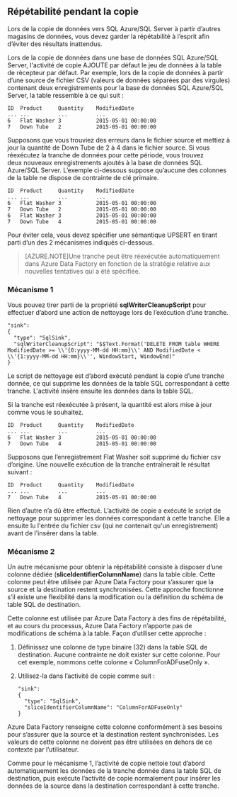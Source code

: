 ## Répétabilité pendant la copie

Lors de la copie de données vers SQL Azure/SQL Server à partir d’autres magasins de données, vous devez garder la répétabilité à l’esprit afin d’éviter des résultats inattendus.

Lors de la copie de données dans une base de données SQL Azure/SQL Server, l'activité de copie AJOUTE par défaut le jeu de données à la table de récepteur par défaut. Par exemple, lors de la copie de données à partir d’une source de fichier CSV (valeurs de données séparées par des virgules) contenant deux enregistrements pour la base de données SQL Azure/SQL Server, la table ressemble à ce qui suit :
	
	ID	Product		Quantity	ModifiedDate
	...	...			...			...
	6	Flat Washer	3			2015-05-01 00:00:00
	7 	Down Tube	2			2015-05-01 00:00:00

Supposons que vous trouviez des erreurs dans le fichier source et mettiez à jour la quantité de Down Tube de 2 à 4 dans le fichier source. Si vous réexécutez la tranche de données pour cette période, vous trouvez deux nouveaux enregistrements ajoutés à la base de données SQL Azure/SQL Server. L’exemple ci-dessous suppose qu’aucune des colonnes de la table ne dispose de contrainte de clé primaire.
	
	ID	Product		Quantity	ModifiedDate
	...	...			...			...
	6	Flat Washer	3			2015-05-01 00:00:00
	7 	Down Tube	2			2015-05-01 00:00:00
	6	Flat Washer	3			2015-05-01 00:00:00
	7 	Down Tube	4			2015-05-01 00:00:00

Pour éviter cela, vous devez spécifier une sémantique UPSERT en tirant parti d’un des 2 mécanismes indiqués ci-dessous.

> [AZURE.NOTE]Une tranche peut être réexécutée automatiquement dans Azure Data Factory en fonction de la stratégie relative aux nouvelles tentatives qui a été spécifiée.

### Mécanisme 1

Vous pouvez tirer parti de la propriété **sqlWriterCleanupScript** pour effectuer d’abord une action de nettoyage lors de l’exécution d’une tranche.

	"sink":  
	{ 
	  "type": "SqlSink", 
	  "sqlWriterCleanupScript": "$$Text.Format('DELETE FROM table WHERE ModifiedDate >= \\'{0:yyyy-MM-dd HH:mm}\\' AND ModifiedDate < \\'{1:yyyy-MM-dd HH:mm}\\'', WindowStart, WindowEnd)"
	}

Le script de nettoyage est d’abord exécuté pendant la copie d’une tranche donnée, ce qui supprime les données de la table SQL correspondant à cette tranche. L'activité insère ensuite les données dans la table SQL.

Si la tranche est réexécutée à présent, la quantité est alors mise à jour comme vous le souhaitez.
	
	ID	Product		Quantity	ModifiedDate
	...	...			...			...
	6	Flat Washer	3			2015-05-01 00:00:00
	7 	Down Tube	4			2015-05-01 00:00:00

Supposons que l’enregistrement Flat Washer soit supprimé du fichier csv d’origine. Une nouvelle exécution de la tranche entraînerait le résultat suivant :
	
	ID	Product		Quantity	ModifiedDate
	...	...			...			...
	7 	Down Tube	4			2015-05-01 00:00:00

Rien d’autre n’a dû être effectué. L’activité de copie a exécuté le script de nettoyage pour supprimer les données correspondant à cette tranche. Elle a ensuite lu l'entrée du fichier csv (qui ne contenait qu'un enregistrement) avant de l'insérer dans la table.

### Mécanisme 2

Un autre mécanisme pour obtenir la répétabilité consiste à disposer d’une colonne dédiée (**sliceIdentifierColumnName**) dans la table cible. Cette colonne peut être utilisée par Azure Data Factory pour s’assurer que la source et la destination restent synchronisées. Cette approche fonctionne s’il existe une flexibilité dans la modification ou la définition du schéma de table SQL de destination.

Cette colonne est utilisée par Azure Data Factory à des fins de répétabilité, et au cours du processus, Azure Data Factory n’apporte pas de modifications de schéma à la table. Façon d’utiliser cette approche :

1.	Définissez une colonne de type binaire (32) dans la table SQL de destination. Aucune contrainte ne doit exister sur cette colonne. Pour cet exemple, nommons cette colonne « ColumnForADFuseOnly ».
2.	Utilisez-la dans l’activité de copie comme suit :

		"sink":  
		{ 
		  "type": "SqlSink", 
		  "sliceIdentifierColumnName": "ColumnForADFuseOnly"
		}

Azure Data Factory renseigne cette colonne conformément à ses besoins pour s’assurer que la source et la destination restent synchronisées. Les valeurs de cette colonne ne doivent pas être utilisées en dehors de ce contexte par l’utilisateur.

Comme pour le mécanisme 1, l’activité de copie nettoie tout d’abord automatiquement les données de la tranche donnée dans la table SQL de destination, puis exécute l’activité de copie normalement pour insérer les données de la source dans la destination correspondant à cette tranche.

<!---HONumber=Oct15_HO3-->